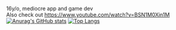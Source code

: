 16y/o, mediocre app and game dev  
Also check out https://www.youtube.com/watch?v=BSN1M0Xin1M  
[![Anurag's GitHub stats](https://github-readme-stats.vercel.app/api?username=asolidtime&theme=radical)](https://github.com/anuraghazra/github-readme-stats)
[![Top Langs](https://github-readme-stats.vercel.app/api/top-langs/?username=asolidtime&theme=radical)](https://github.com/anuraghazra/github-readme-stats)
